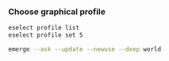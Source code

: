 ### Choose graphical profile

```bash
eselect profile list
eselect profile set 5

emerge --ask --update --newuse --deep world
```
